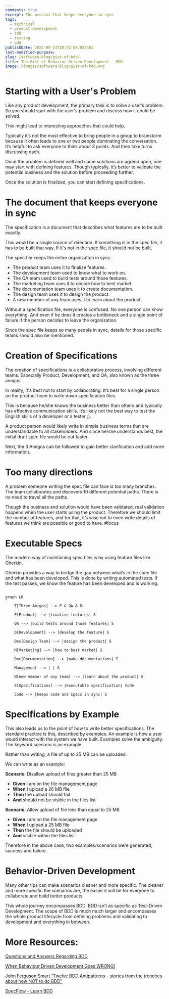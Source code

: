 ```yaml
---
comments: true
excerpt: The process that keeps everyone in sync
tags:
  - technical
  - product-development
  - tdd
  - testing
  - bdd
publishDate: 2022-05-23T20:52:08.052481
last-modified-purpose:
slug: /software-blog/gist-of-bdd/
title: The Gist of Behavior Driven Development - BDD
image: /images/software-blog/gist-of-bdd.svg
---
```


# Starting with a User's Problem

Like any product development, the primary task is to solve a user’s problem. So you should start with the user's problem and discuss how it could be solved.

This might lead to interesting approaches that could help.

Typically it’s not the most effective to bring people in a group to brainstorm because it often leads to one or two people dominating the conversation. It’s helpful to ask everyone to think about 3 points. And then take turns discussing each.

Once the problem is defined well and some solutions are agreed upon, one may start with defining features. Though typically, it’s better to validate the potential business and the solution before proceeding further.

Once the solution is finalized, you can start defining specifications.

# The document that keeps everyone in sync

The specification is a document that describes what features are to be built exactly.

This would be a single source of direction. If something is in the spec file, it has to be built that way. If it's not in the spec file, it should not be built.

The spec file keeps the entire organization in sync.

- The product team uses it to finalize features.
- The development team used to know what to work on.
- The QA team used to build tests around those features.
- The marketing team uses it to decide how to best market.
- The documentation team uses it to create documentation.
- The design team uses it to design the product.
- A new member of any team uses it to learn about the product.

Without a specification file, everyone is confused. No one person can know everything. And even if he does it creates a bottleneck and a single point of failure if the person decides to leave the organization.

Since the spec file keeps so many people in sync, details for those specific teams should also be mentioned.

# Creation of Specifications

The creation of specifications is a collaborative process, involving different teams. Especially Product, Development, and QA, also known as the three amigos.

In reality, it's best not to start by collaborating. It’s best for a single person on the product team to write down specification files.

This is because he/she knows the business better than others and typically has effective communication skills. It’s likely not the best way to test the English skills of a developer or a tester ;).

A product person would likely write in simple business terms that are understandable to all stakeholders. And since he/she understands best, the initial draft spec file would be out faster.

Next, the 3 Amigos can be followed to gain better clarification and add more information.

# Too many directions

A problem someone writing the spec file can face is too many branches. The team collaborates and discovers 10 different potential paths. There is no need to travel all the paths.

Though the business and solution would have been validated, real validation happens when the user starts using the product. Therefore we should limit the number of features, and for that, it’s wise not to even write details of features we think are possible or good to have. #focus

# Executable Specs

The modern way of maintaining spec files is by using feature files like Gherkin.

Gherkin provides a way to bridge the gap between what’s in the spec file and what has been developed. This is done by writing automated tests. If the test passes, we know the feature has been developed and is working.

```mermaid!

graph LR

    T[Three Amigos] --> P & QA & D

    P[Product] --> |finalise features| S

    QA --> |build tests around those features| S

    D[Development] --> |develop the feature| S

    Des[Design Team] --> |design the product| S

    M[Marketing] --> |how to best market| S

    Doc[Documentation] --> |make documentations| S

    Management --> | | S

    N[new member of any team] --> |learn about the product| S

    S[Specifications] --> |executable specification| Code

    Code --> |keeps code and specs in sync| S

```

# Specifications by Example

This also leads us to the point of how to write better specifications. The standard practice is this, described by examples. An example is how a user would interact with the system we have built. Examples solve the ambiguity. The keyword scenario is an example.

Rather than writing, a file of up to 25 MB can be uploaded.

We can write as an example:

**Scenario**: Disallow upload of files greater than 25 MB

- **Given** I am on the file management page
- **When** I upload a 26 MB file
- **Then** the upload should fail
- **And** should not be visible in the files list

**Scenario**: Allow upload of file less than equal to 25 MB

- **Given** I am on the file management page
- **When** I upload a 25 MB file
- **Then** the file should be uploaded
- **And** visible within the files list

Therefore in the above case, two examples/scenarios were generated, success and failure.

# Behavior-Driven Development

Many other tips can make scenarios cleaner and more specific. The cleaner and more specific the scenarios are, the easier it will be for everyone to collaborate and build better products.

This whole journey encompasses BDD. BDD isn’t as specific as Test-Driven Development. The scope of BDD is much much larger and encompasses the whole product lifecycle from defining problems and validating to development and everything in between.

# More Resources:

[Questions and Answers Regarding BDD](https://specflow.org/learn/given-when-then-with-style/)

[When Behaviour Driven Development Goes WRONG!](https://www.youtube.com/watch?v=YAZr3LsCzn0&list=WL&index=2)

[John Ferguson Smart “Twelve BDD Antipatterns - stories from the trenches about how NOT to do BDD"](https://youtu.be/COT9yHpJPc4)

[SpecFlow - Learn BDD](https://specflow.org/learn/bdd/)
